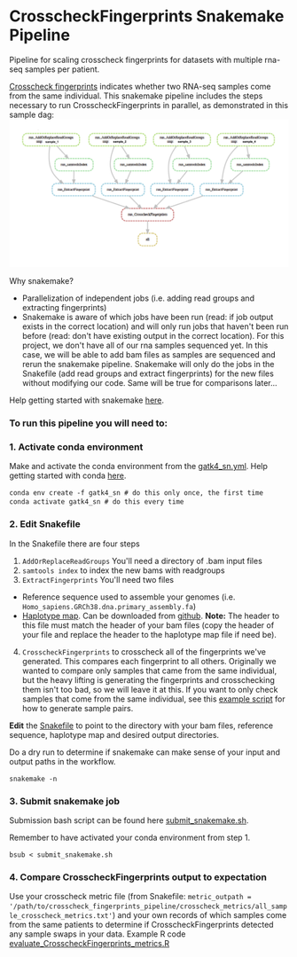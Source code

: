 # CrosscheckFingerprints Snakemake Pipeline
Pipeline for scaling crosscheck fingerprints for datasets with multiple rna-seq samples per patient. 


[Crosscheck fingerprints](https://gatk.broadinstitute.org/hc/en-us/articles/360037594711-CrosscheckFingerprints-Picard-) indicates whether two RNA-seq samples come from the same individual.
This snakemake pipeline includes the steps necessary to run CrosscheckFingerprints in parallel, as demonstrated in this sample dag:
<img src="snakemake_dag.png"  width = "800" />

Why snakemake? 
- Parallelization of independent jobs (i.e. adding read groups and extracting fingerprints) 
- Snakemake is aware of which jobs have been run (read: if job output exists in the correct location) and will only run jobs that haven't been run before (read: don't have existing output in the correct location). For this project, we don't have all of our rna samples sequenced yet. In this case, we will be able to add bam files as samples are sequenced and rerun the snakemake pipeline. Snakemake will only do the jobs in the Snakefile (add read groups and extract fingerprints) for the new files without modifying our code. Same will be true for comparisons later... 

Help getting started with snakemake [here](https://github.com/Snitkin-Lab-Umich/Snakemake_setup).

### To run this pipeline you will need to: 
### 1. Activate conda environment
Make and activate the conda environment from the [gatk4_sn.yml](https://github.com/shoffm/crosscheck_fingerprints_pipeline/blob/main/gatk4_sn.yml). Help getting started with conda [here](https://github.com/Snitkin-Lab-Umich/Snakemake_setup#conda).
```
conda env create -f gatk4_sn # do this only once, the first time
conda activate gatk4_sn # do this every time
```
### 2. Edit Snakefile
In the Snakefile there are four steps 
1. `AddOrReplaceReadGroups` You'll need a directory of .bam input files
2. `samtools index` to index the new bams with readgroups
3. `ExtractFingerprints` You'll need two files
  - Reference sequence used to assemble your genomes (i.e. `Homo_sapiens.GRCh38.dna.primary_assembly.fa`) 
  - [Haplotype map](https://gatk.broadinstitute.org/hc/en-us/articles/360035531672-Haplotype-map-format). Can be downloaded from [github](https://github.com/naumanjaved/fingerprint_maps). **Note:** The header to this file must match the header of your bam files (copy the header of your file and replace the header to the haplotype map file if need be).
4. `CrosscheckFingerprints` to crosscheck all of the fingerprints we've generated. This compares each fingerprint to all others. Originally we wanted to compare only samples that came from the same individual, but the heavy lifting is generating the fingerprints and crosschecking them isn't too bad, so we will leave it at this. If you want to only check samples that come from the same individual, see this [example script](https://github.com/shoffm/crosscheck_fingerprints_pipeline/blob/main/generate_sample_pairs.R) for how to generate sample pairs. 

**Edit** the [Snakefile](https://github.com/shoffm/crosscheck_fingerprints_pipeline/blob/main/Snakefile) to point to the directory with your bam files, reference sequence, haplotype map and desired output directories. 

Do a dry run to determine if snakemake can make sense of your input and output paths in the workflow.
```
snakemake -n
```

### 3. Submit snakemake job 
Submission bash script can be found here [submit_snakemake.sh](https://github.com/shoffm/crosscheck_fingerprints_snakemake/blob/main/submit_snakemake.sh).

Remember to have activated your conda environment from step 1. 
```
bsub < submit_snakemake.sh
```
### 4. Compare CrosscheckFingerprints output to expectation
Use your crosscheck metric file (from Snakefile: `metric_outpath = '/path/to/crosscheck_fingerprints_pipeline/crosscheck_metrics/all_sample_crosscheck_metrics.txt'`) and your own records of which samples come from the same patients to determine if CrosscheckFingerprints detected any sample swaps in your data. Example R code [evaluate_CrosscheckFingerprints_metrics.R](https://github.com/shoffm/CrosscheckFingerprints_snakemake/blob/main/evaluate_CrosscheckFingerprints_metrics.R)
